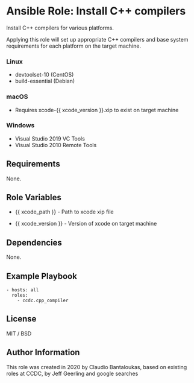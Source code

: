 # Ansible Role: Install C++ compilers

Install C++ compilers for various platforms.

Applying this role will set up appropriate C++ compilers and base system requirements for each platform on the target machine.

### Linux

-   devtoolset-10 (CentOS)
-   build-essential (Debian)

### macOS

-   Requires xcode-{{ xcode_version }}.xip to exist on target machine

### Windows

-   Visual Studio 2019 VC Tools
-   Visual Studio 2010 Remote Tools

## Requirements

None.

## Role Variables

- {{ xcode_path }} - Path to xcode xip file 

- {{ xcode_version }} - Version of xcode on target machine

## Dependencies

None.

## Example Playbook

    - hosts: all
      roles:
        - ccdc.cpp_compiler

## License

MIT / BSD

## Author Information

This role was created in 2020 by Claudio Bantaloukas, based on existing roles at CCDC, by Jeff Geerling and google searches
